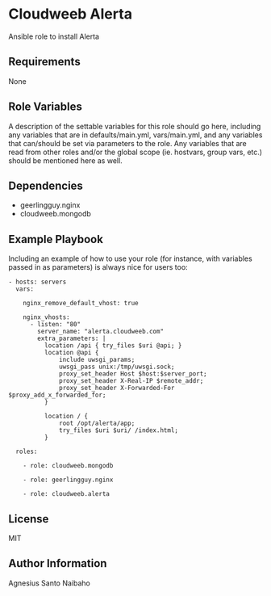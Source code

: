 Cloudweeb Alerta
=========

Ansible role to install Alerta

Requirements
------------

None

Role Variables
--------------

A description of the settable variables for this role should go here, including
any variables that are in defaults/main.yml, vars/main.yml, and any variables
that can/should be set via parameters to the role. Any variables that are read
from other roles and/or the global scope (ie. hostvars, group vars, etc.) should
be mentioned here as well.

Dependencies
------------

- geerlingguy.nginx
- cloudweeb.mongodb

Example Playbook
----------------

Including an example of how to use your role (for instance, with variables
passed in as parameters) is always nice for users too:

    - hosts: servers
      vars:

        nginx_remove_default_vhost: true

        nginx_vhosts:
          - listen: "80"
            server_name: "alerta.cloudweeb.com"
            extra_parameters: |
              location /api { try_files $uri @api; }
              location @api {
                  include uwsgi_params;
                  uwsgi_pass unix:/tmp/uwsgi.sock;
                  proxy_set_header Host $host:$server_port;
                  proxy_set_header X-Real-IP $remote_addr;
                  proxy_set_header X-Forwarded-For $proxy_add_x_forwarded_for;
              }

              location / {
                  root /opt/alerta/app;
                  try_files $uri $uri/ /index.html;
              }

      roles:

        - role: cloudweeb.mongodb

        - role: geerlingguy.nginx

        - role: cloudweeb.alerta

License
-------

MIT

Author Information
------------------

Agnesius Santo Naibaho
